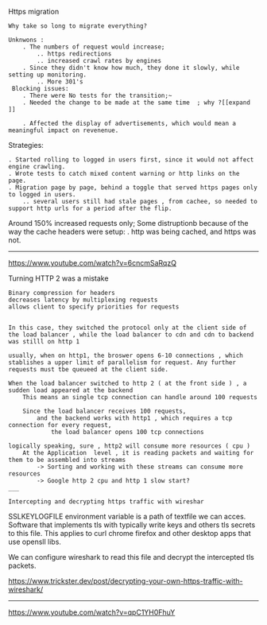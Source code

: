 
 Https migration 
    
    Why take so long to migrate everything?

    Unknwons : 
        . The numbers of request would increase; 
            .. https redirections
            .. increased crawl rates by engines 
        . Since they didn't know how much, they done it slowly, while setting up monitoring. 
            .. More 301's 
     Blocking issues: 
        . There were No tests for the transition;~
        . Needed the change to be made at the same time  ; why ?[[expand ]]
        
        . Affected the display of advertisements, which would mean a meaningful impact on revenenue. 
    
Strategies: 
    
    . Started rolling to logged in users first, since it would not affect engine crawling. 
    . Wrote tests to catch mixed content warning or http links on the page. 
    . Migration page by page, behind a toggle that served https pages only to logged in users. 
        .. several users still had stale pages , from cachee, so needed to support http urls for a period after the flip. 


Around 150% increased requests only;
Some distruptionb because of the way the cache headers were setup:
    . http was being cached, and https was not. 



___




https://www.youtube.com/watch?v=6cncmSaRqzQ

Turning HTTP 2 was a mistake

    Binary compression for headers
    decreases latency by multiplexing requests
    allows client to specify priorities for requests 
    

    In this case, they switched the protocol only at the client side of the load balancer , while the load balancer to cdn and cdn to backend was stilll on http 1
    
    usually, when on http1, the broswer opens 6-10 connections , which stablishes a upper limit of parallelism for request. Any further requests must tbe queueed at the client side. 

    When the load balancer switched to http 2 ( at the front side ) , a sudden load appeared at the backend 
        This means an single tcp connection can handle around 100 requests

        Since the load balancer receives 100 requests, 
            and the backend works with http1 , which requires a tcp connection for every request, 
                the load balancer opens 100 tcp connections 
    
    logically speaking, sure , http2 will consume more resources ( cpu )
        At the Application  level , it is reading packets and waiting for them to be assembled into streams 
            -> Sorting and working with these streams can consume more resources
            -> Google http 2 cpu and http 1 slow start? 
    ___

    Intercepting and decrypting https traffic with wireshar


SSLKEYLOGFILE environment variable is a path of textfile we can acces. 
Software that implements tls with typically write keys and others tls secrets to this file. This applies to curl chrome firefox and other desktop apps that use opensll libs. 

We can configure wireshark to read this file and decrypt the intercepted tls packets. 

https://www.trickster.dev/post/decrypting-your-own-https-traffic-with-wireshark/

___

https://www.youtube.com/watch?v=qpC1YH0FhuY
